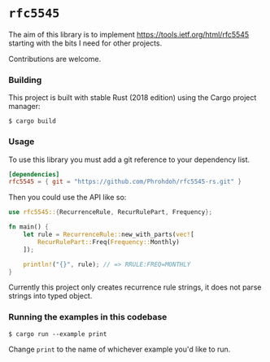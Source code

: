 # `rfc5545`

The aim of this library is to implement https://tools.ietf.org/html/rfc5545 starting with the bits I need for other projects.

Contributions are welcome.

### Building

This project is built with stable Rust (2018 edition) using the Cargo project manager:

```
$ cargo build
```

### Usage

To use this library you must add a git reference to your dependency list.

```toml
[dependencies]
rfc5545 = { git = "https://github.com/Phrohdoh/rfc5545-rs.git" }
```

Then you could use the API like so:

```rust
use rfc5545::{RecurrenceRule, RecurRulePart, Frequency};

fn main() {
    let rule = RecurrenceRule::new_with_parts(vec![
        RecurRulePart::Freq(Frequency::Monthly)
    ]);

    println!("{}", rule); // => RRULE:FREQ=MONTHLY
}
```

Currently this project only creates recurrence rule strings, it does not parse strings into typed object.

### Running the examples in this codebase

```
$ cargo run --example print
```

Change `print` to the name of whichever example you'd like to run.
